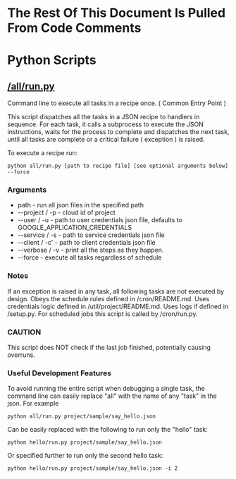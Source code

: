 # The Rest Of This Document Is Pulled From Code Comments


# Python Scripts


## [/all/run.py](/all/run.py)

 Command line to execute all tasks in a recipe once. ( Common Entry Point )

This script dispatches all the tasks in a JSON recipe to handlers in sequence.
For each task, it calls a subprocess to execute the JSON instructions, waits
for the process to complete and dispatches the next task, until all tasks are 
complete or a critical failure ( exception ) is raised.

To execute a recipe run:

`python all/run.py [path to recipe file] [see optional arguments below] --force`

### Arguments

- path - run all json files in the specified path
- --project / -p - cloud id of project
- --user / -u - path to user credentials json file, defaults to GOOGLE_APPLICATION_CREDENTIALS
- --service / -s - path to service credentials json file
- --client / -c' - path to client credentials json file
- --verbose / -v - print all the steps as they happen.
- --force - execute all tasks regardless of schedule

### Notes

If an exception is raised in any task, all following tasks are not executed by design.
Obeys the schedule rules defined in /cron/README.md.
Uses credentials logic defined in /util/project/README.md.
Uses logs if defined in /setup.py.
For scheduled jobs this script is called by /cron/run.py.

### CAUTION

This script does NOT check if the last job finished, potentially causing overruns.

### Useful Development Features

To avoid running the entire script when debugging a single task, the command line 
can easily replace "all" with the name of any "task" in the json.  For example

`python all/run.py project/sample/say_hello.json`

Can be easily replaced with the following to run only the "hello" task:

`python hello/run.py project/sample/say_hello.json`

Or specified further to run only the second hello task:

`python hello/run.py project/sample/say_hello.json -i 2`


